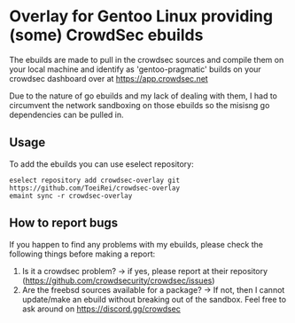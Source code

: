 # Overlay for Gentoo Linux providing (some) CrowdSec ebuilds

The ebuilds are made to pull in the crowdsec sources and compile them on your local machine 
and identify as 'gentoo-pragmatic' builds on your crowdsec dashboard over at https://app.crowdsec.net

Due to the nature of go ebuilds and my lack of dealing with them, I had to circumvent the network sandboxing on
those ebuilds so the misisng go dependencies can be pulled in.

## Usage 

To add the ebuilds you can use eselect repository:

```
eselect repository add crowdsec-overlay git https://github.com/ToeiRei/crowdsec-overlay
emaint sync -r crowdsec-overlay
```


## How to report bugs

If you happen to find any problems with my ebuilds, please check the following things before making a report:

1. Is it a crowdsec problem? -> if yes, please report at their repository (https://github.com/crowdsecurity/crowdsec/issues)
2. Are the freebsd sources available for a package? ->  If not, then I cannot update/make an ebuild without breaking out of the sandbox. Feel free to ask around on https://discord.gg/crowdsec
